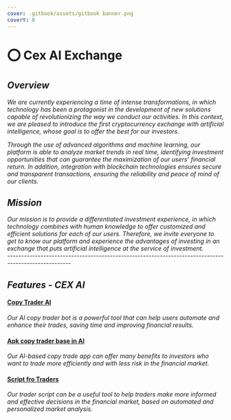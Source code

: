 ```yaml
---
cover: .gitbook/assets/gitbook banner.png
coverY: 0
---
```


# ⭕ Cex AI Exchange

## _Overview_

_We are currently experiencing a time of intense transformations, in which technology has been a protagonist in the development of new solutions capable of revolutionizing the way we conduct our activities. In this context, we are pleased to introduce the first cryptocurrency exchange with artificial intelligence, whose goal is to offer the best for our investors._

_Through the use of advanced algorithms and machine learning, our platform is able to analyze market trends in real time, identifying investment opportunities that can guarantee the maximization of our users' financial return. In addition, integration with blockchain technologies ensures secure and transparent transactions, ensuring the reliability and peace of mind of our clients._

## _Mission_

_Our mission is to provide a differentiated investment experience, in which technology combines with human knowledge to offer customized and efficient solutions for each of our users. Therefore, we invite everyone to get to know our platform and experience the advantages of investing in an exchange that puts artificial intelligence at the service of investment._\
_-----------------------------------------------------------------------------------------------------_

## _Features - CEX AI_

#### [Copy Trader AI](./#copy-trader-ai)

_Our AI copy trader bot is a powerful tool that can help users automate and enhance their trades, saving time and improving financial results._

#### [Apk copy trader base in AI](./#apk-copy-trader-base-in-ai)

_Our AI-based copy trade app can offer many benefits to investors who want to trade more efficiently and with less risk in the financial market._

#### [Script fro Traders ](./#script-fro-traders)

_Our trader script can be a useful tool to help traders make more informed and effective decisions in the financial market, based on automated and personalized market analysis._
